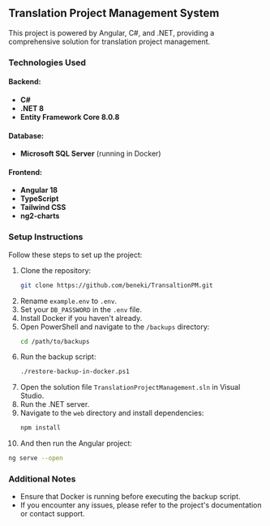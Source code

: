 ## Translation Project Management System

This project is powered by Angular, C#, and .NET, providing a comprehensive solution for translation project management.

### Technologies Used

#### Backend:
- **C#**
- **.NET 8**
- **Entity Framework Core 8.0.8**

#### Database:
- **Microsoft SQL Server** (running in Docker)

#### Frontend:
- **Angular 18**
- **TypeScript**
- **Tailwind CSS**
- **ng2-charts**

### Setup Instructions

Follow these steps to set up the project:

1. Clone the repository:
   ```bash
   git clone https://github.com/beneki/TransaltionPM.git
   ```
2. Rename `example.env` to `.env`.
3. Set your `DB_PASSWORD` in the `.env` file.
4. Install Docker if you haven't already.
5. Open PowerShell and navigate to the `/backups` directory:
   ```bash
   cd /path/to/backups
   ```
6. Run the backup script:
   ```bash
   ./restore-backup-in-docker.ps1
   ```
7. Open the solution file `TranslationProjectManagement.sln` in Visual Studio.
8. Run the .NET server.
9. Navigate to the `web` directory and install dependencies:
   ```bash
   npm install
   ```
10. And then run the Angular project:
   ```bash
   ng serve --open
   ```

### Additional Notes
- Ensure that Docker is running before executing the backup script.
- If you encounter any issues, please refer to the project's documentation or contact support.
